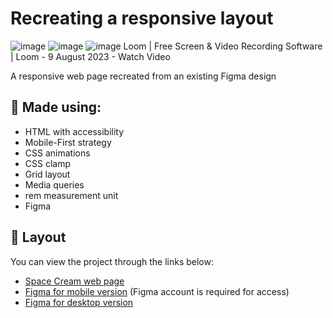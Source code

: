 # Recreating a responsive layout
![image](https://github.com/rodirog/mobile-and-desktop-page/assets/101756238/059c7492-90be-4130-ab0a-e7d162066c09)
![image](https://github.com/rodirog/mobile-and-desktop-page/assets/101756238/bdac7d03-1740-4d2a-a4de-401de49f6242)
![image](https://github.com/rodirog/mobile-and-desktop-page/assets/101756238/bb6527e8-fa6c-4fcb-a023-57d79683e3b0)
Loom | Free Screen & Video Recording Software | Loom - 9 August 2023 - Watch Video



A responsive web page recreated from an existing Figma design



## 🧪 Made using:

- HTML with accessibility
- Mobile-First strategy
- CSS animations
- CSS clamp
- Grid layout
- Media queries
- rem measurement unit
- Figma


## 🔖 Layout

You can view the project through the links below: 
 - [Space Cream web page](https://rodirog.github.io/mobile-and-desktop-page/)
 - [Figma for mobile version](https://www.figma.com/file/drBBktNRdtCIUiN4cZk4yo/Stage-03---Mobile-First?type=design&t=EeDCtxH4a8VBvEbK-6) (Figma account is required for access)
 - [Figma for desktop version](https://www.figma.com/file/Cw440LDc2QAZFp3DTguco5/Stage-03---Grid-com-anima%C3%A7%C3%B5es-(Copy)?type=design&t=EeDCtxH4a8VBvEbK-6) 

